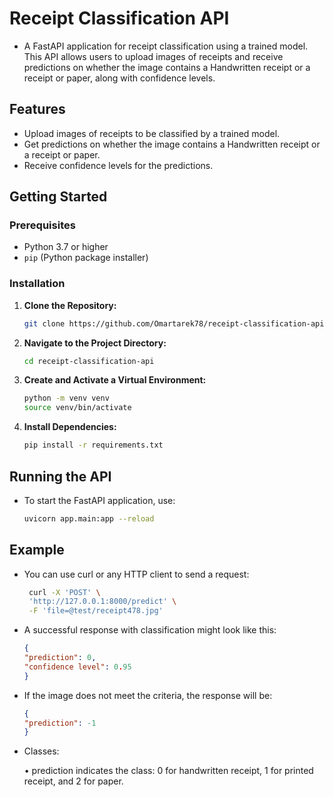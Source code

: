 # Receipt Classification API

- A FastAPI application for receipt classification using a trained model. This API allows users to upload images of receipts and receive predictions on whether the image contains a Handwritten receipt or a receipt or paper, along with confidence levels.

## Features

- Upload images of receipts to be classified by a trained model.
- Get predictions on whether the image contains a Handwritten receipt or a receipt or paper.
- Receive confidence levels for the predictions.

## Getting Started

### Prerequisites

- Python 3.7 or higher
- `pip` (Python package installer)

### Installation

1. **Clone the Repository:**

   ```bash
   git clone https://github.com/Omartarek78/receipt-classification-api
2. **Navigate to the Project Directory:**

    ```bash
    cd receipt-classification-api
3. **Create and Activate a Virtual Environment:**

    ```bash
    python -m venv venv
    source venv/bin/activate
4. **Install Dependencies:**

    ```bash
    pip install -r requirements.txt
## Running the API
- To start the FastAPI application, use:
    ```bash
    uvicorn app.main:app --reload
## Example
- You can use curl or any HTTP client to send a request:
   ```bash
    curl -X 'POST' \
    'http://127.0.0.1:8000/predict' \
    -F 'file=@test/receipt478.jpg'
- A successful response with classification might look like this:
    ```json
    {
    "prediction": 0,
    "confidence level": 0.95
    }
- If the image does not meet the criteria, the response will be:
    ```json
    {
    "prediction": -1
    }
- Classes:

	•	prediction indicates the class: 0 for handwritten receipt, 1 for printed receipt, and 2 for paper.
